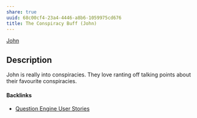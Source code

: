 ```yaml
---
share: true
uuid: 68c00cf4-23a4-4446-a8b6-1059975cd676
title: The Conspiracy Buff (John)
---
```

[John](/dentropydaemon-wiki/Projects/Quest(ion)%20Engine/Peronas/John.md)

## Description

John is really into conspiracies. They love ranting off talking points about their favourite conspiracies.

#### Backlinks

* [Question Engine User Stories](/f137b314-579f-42ab-8be5-1c72bf9ebcd9)